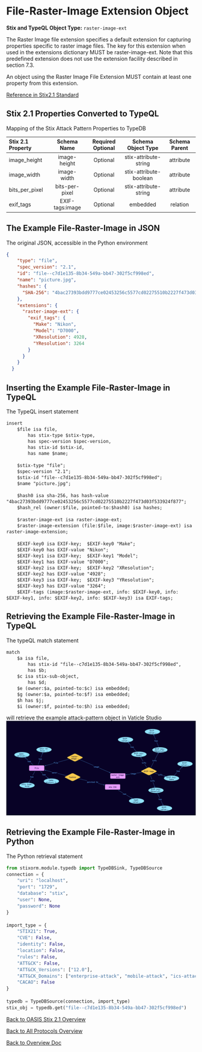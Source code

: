 # File-Raster-Image Extension Object

**Stix and TypeQL Object Type:**  `raster-image-ext`

The Raster Image file extension specifies a default extension for capturing properties specific to raster image files. The key for this extension when used in the extensions dictionary MUST be raster-image-ext. Note that this predefined extension does not use the extension facility described in section 7.3.

An object using the Raster Image File Extension MUST contain at least one property from this extension.

[Reference in Stix2.1 Standard](https://docs.oasis-open.org/cti/stix/v2.1/os/stix-v2.1-os.html#_u5z7i2ox8w4x)
## Stix 2.1 Properties Converted to TypeQL
Mapping of the Stix Attack Pattern Properties to TypeDB

|  Stix 2.1 Property    |           Schema Name             | Required  Optional  |      Schema Object Type | Schema Parent  |
|:--------------------|:--------------------------------:|:------------------:|:------------------------:|:-------------:|
| image_height |image-height |      Optional       |  stix-attribute-string    |   attribute    |
| image_width |image-width |      Optional       |  stix-attribute-boolean    |   attribute    |
| bits_per_pixel |bits-per-pixel |      Optional       |  stix-attribute-string    |   attribute    |
| exif_tags |EXIF-tags:image |      Optional       |   embedded     |relation |

## The Example File-Raster-Image in JSON
The original JSON, accessible in the Python environment
```json
{
    "type": "file",  
    "spec_version": "2.1",  
    "id": "file--c7d1e135-8b34-549a-bb47-302f5cf998ed",  
    "name": "picture.jpg",  
    "hashes": {  
      "SHA-256": "4bac27393bdd9777ce02453256c5577cd02275510b2227f473d03f533924f877"  
    },  
    "extensions": {  
      "raster-image-ext": {  
        "exif_tags": {  
          "Make": "Nikon",  
          "Model": "D7000",  
          "XResolution": 4928,  
          "YResolution": 3264  
        }  
      }  
    }  
  }
```


## Inserting the Example File-Raster-Image in TypeQL
The TypeQL insert statement
```typeql
insert 
    $file isa file,
        has stix-type $stix-type,
        has spec-version $spec-version,
        has stix-id $stix-id,
        has name $name;
    
    $stix-type "file";
    $spec-version "2.1";
    $stix-id "file--c7d1e135-8b34-549a-bb47-302f5cf998ed";
    $name "picture.jpg";
    
    $hash0 isa sha-256, has hash-value "4bac27393bdd9777ce02453256c5577cd02275510b2227f473d03f533924f877";
    $hash_rel (owner:$file, pointed-to:$hash0) isa hashes;
    
    $raster-image-ext isa raster-image-ext;
    $raster-image-extension (file:$file, image:$raster-image-ext) isa raster-image-extension;
    
    $EXIF-key0 isa EXIF-key;  $EXIF-key0 "Make";
    $EXIF-key0 has EXIF-value "Nikon";
    $EXIF-key1 isa EXIF-key;  $EXIF-key1 "Model";
    $EXIF-key1 has EXIF-value "D7000";
    $EXIF-key2 isa EXIF-key;  $EXIF-key2 "XResolution";
    $EXIF-key2 has EXIF-value "4928";
    $EXIF-key3 isa EXIF-key;  $EXIF-key3 "YResolution";
    $EXIF-key3 has EXIF-value "3264";
    $EXIF-tags (image:$raster-image-ext, info: $EXIF-key0, info: $EXIF-key1, info: $EXIF-key2, info: $EXIF-key3) isa EXIF-tags;
```

## Retrieving the Example File-Raster-Image in TypeQL
The typeQL match statement

```typeql
match
    $a isa file,
        has stix-id "file--c7d1e135-8b34-549a-bb47-302f5cf998ed",
        has $b;
    $c isa stix-sub-object,
        has $d;
    $e (owner:$a, pointed-to:$c) isa embedded;
    $g (owner:$a, pointed-to:$f) isa embedded;
    $h has $j;
    $i (owner:$f, pointed-to:$h) isa embedded;
```


will retrieve the example attack-pattern object in Vaticle Studio
![File-Raster-Image Example](./img/file-image.png)

## Retrieving the Example File-Raster-Image  in Python
The Python retrieval statement

```python
from stixorm.module.typedb import TypeDBSink, TypeDBSource
connection = {
    "uri": "localhost",
    "port": "1729",
    "database": "stix",
    "user": None,
    "password": None
}

import_type = {
    "STIX21": True,
    "CVE": False,
    "identity": False,
    "location": False,
    "rules": False,
    "ATT&CK": False,
    "ATT&CK_Versions": ["12.0"],
    "ATT&CK_Domains": ["enterprise-attack", "mobile-attack", "ics-attack"],
    "CACAO": False
}

typedb = TypeDBSource(connection, import_type)
stix_obj = typedb.get("file--c7d1e135-8b34-549a-bb47-302f5cf998ed")
```

 

[Back to OASIS Stix 2.1 Overview](../overview.md)
 

[Back to All Protocols Overview](../../overview.md)
 

[Back to Overview Doc](../../../overview.md)
